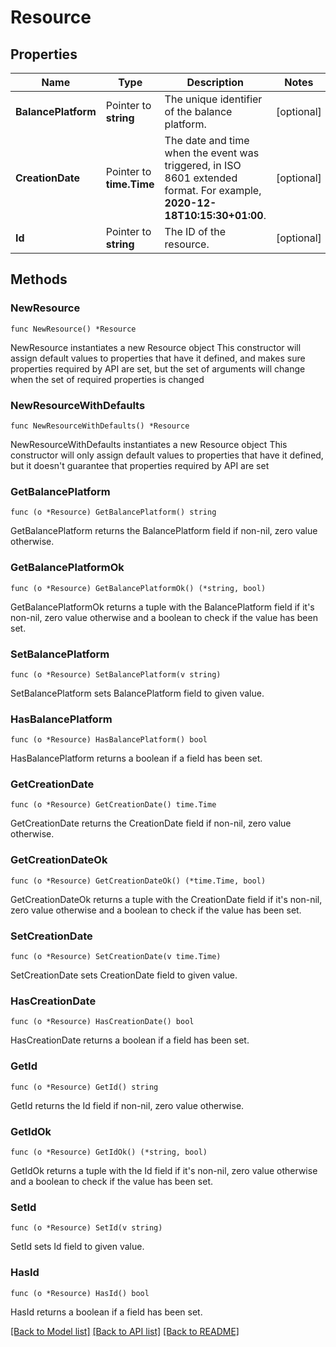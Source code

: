 # Resource

## Properties

Name | Type | Description | Notes
------------ | ------------- | ------------- | -------------
**BalancePlatform** | Pointer to **string** | The unique identifier of the balance platform. | [optional] 
**CreationDate** | Pointer to **time.Time** | The date and time when the event was triggered, in ISO 8601 extended format. For example, **2020-12-18T10:15:30+01:00**. | [optional] 
**Id** | Pointer to **string** | The ID of the resource. | [optional] 

## Methods

### NewResource

`func NewResource() *Resource`

NewResource instantiates a new Resource object
This constructor will assign default values to properties that have it defined,
and makes sure properties required by API are set, but the set of arguments
will change when the set of required properties is changed

### NewResourceWithDefaults

`func NewResourceWithDefaults() *Resource`

NewResourceWithDefaults instantiates a new Resource object
This constructor will only assign default values to properties that have it defined,
but it doesn't guarantee that properties required by API are set

### GetBalancePlatform

`func (o *Resource) GetBalancePlatform() string`

GetBalancePlatform returns the BalancePlatform field if non-nil, zero value otherwise.

### GetBalancePlatformOk

`func (o *Resource) GetBalancePlatformOk() (*string, bool)`

GetBalancePlatformOk returns a tuple with the BalancePlatform field if it's non-nil, zero value otherwise
and a boolean to check if the value has been set.

### SetBalancePlatform

`func (o *Resource) SetBalancePlatform(v string)`

SetBalancePlatform sets BalancePlatform field to given value.

### HasBalancePlatform

`func (o *Resource) HasBalancePlatform() bool`

HasBalancePlatform returns a boolean if a field has been set.

### GetCreationDate

`func (o *Resource) GetCreationDate() time.Time`

GetCreationDate returns the CreationDate field if non-nil, zero value otherwise.

### GetCreationDateOk

`func (o *Resource) GetCreationDateOk() (*time.Time, bool)`

GetCreationDateOk returns a tuple with the CreationDate field if it's non-nil, zero value otherwise
and a boolean to check if the value has been set.

### SetCreationDate

`func (o *Resource) SetCreationDate(v time.Time)`

SetCreationDate sets CreationDate field to given value.

### HasCreationDate

`func (o *Resource) HasCreationDate() bool`

HasCreationDate returns a boolean if a field has been set.

### GetId

`func (o *Resource) GetId() string`

GetId returns the Id field if non-nil, zero value otherwise.

### GetIdOk

`func (o *Resource) GetIdOk() (*string, bool)`

GetIdOk returns a tuple with the Id field if it's non-nil, zero value otherwise
and a boolean to check if the value has been set.

### SetId

`func (o *Resource) SetId(v string)`

SetId sets Id field to given value.

### HasId

`func (o *Resource) HasId() bool`

HasId returns a boolean if a field has been set.


[[Back to Model list]](../README.md#documentation-for-models) [[Back to API list]](../README.md#documentation-for-api-endpoints) [[Back to README]](../README.md)


